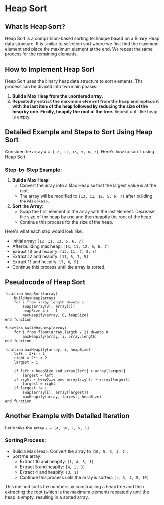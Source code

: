 # Heap Sort

## What is Heap Sort?
Heap Sort is a comparison-based sorting technique based on a Binary Heap data structure. It is similar to selection sort where we first find the maximum element and place the maximum element at the end. We repeat the same process for the remaining elements.

## How to Implement Heap Sort
Heap Sort uses the binary heap data structure to sort elements. The process can be divided into two main phases:
1. **Build a Max Heap from the unordered array.**
2. **Repeatedly extract the maximum element from the heap and replace it with the last item of the heap followed by reducing the size of the heap by one. Finally, heapify the root of the tree.**
Repeat until the heap is empty.

## Detailed Example and Steps to Sort Using Heap Sort
Consider the array `A = [12, 11, 13, 5, 6, 7]`. Here's how to sort it using Heap Sort:

### Step-by-Step Example:
1. **Build a Max Heap**:
   - Convert the array into a Max Heap so that the largest value is at the root.
   - The array will be modified to `[13, 11, 12, 5, 6, 7]` after building the Max Heap.
2. **Sort the Array**:
   - Swap the first element of the array with the last element. Decrease the size of the heap by one and then heapify the root of the heap.
   - Continue this process for the size of the heap.

Here's what each step would look like:
- Initial array: `[12, 11, 13, 5, 6, 7]`
- After building max heap: `[13, 11, 12, 5, 6, 7]`
- Extract 13 and heapify: `[12, 11, 7, 5, 6]`
- Extract 12 and heapify: `[11, 6, 7, 5]`
- Extract 11 and heapify: `[7, 6, 5]`
- Continue this process until the array is sorted.

## Pseudocode of Heap Sort

```
function heapSort(array)
    buildMaxHeap(array)
    for i from array.length downto 1
        swap(array[0], array[i])
        heapSize = i - 1
        maxHeapify(array, 0, heapSize)
end function

function buildMaxHeap(array)
    for i from floor(array.length / 2) downto 0
        maxHeapify(array, i, array.length)
end function

function maxHeapify(array, i, heapSize)
    left = 2*i + 1
    right = 2*i + 2
    largest = i

    if left < heapSize and array[left] > array[largest]
        largest = left
    if right < heapSize and array[right] > array[largest]
        largest = right
    if largest != i
        swap(array[i], array[largest])
        maxHeapify(array, largest, heapSize)
end function
```

## Another Example with Detailed Iteration

Let's take the array `B = [4, 10, 3, 5, 1]`.

### Sorting Process:
- Build a Max Heap: Convert the array to `[10, 5, 3, 4, 1]`.
- Sort the array:
  - Extract 10 and heapify: `[5, 4, 3, 1]`
  - Extract 5 and heapify: `[4, 1, 3]`
  - Extract 4 and heapify: `[3, 1]`
  - Continue this process until the array is sorted: `[1, 3, 4, 5, 10]`

This method sorts the numbers by constructing a heap tree and then extracting the root (which is the maximum element) repeatedly until the heap is empty, resulting in a sorted array.
